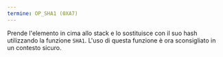 ```yaml
---
termine: OP_SHA1 (0XA7)
---
```


Prende l'elemento in cima allo stack e lo sostituisce con il suo hash utilizzando la funzione `SHA1`. L'uso di questa funzione è ora sconsigliato in un contesto sicuro.